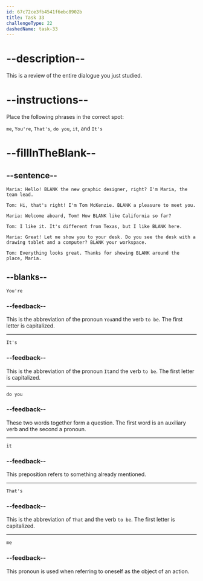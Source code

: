 ```yaml
---
id: 67c72ce3fb4541f6ebc8902b
title: Task 33
challengeType: 22
dashedName: task-33
---
```


<!-- REVIEW -->

# --description--

This is a review of the entire dialogue you just studied.

# --instructions--

Place the following phrases in the correct spot:

`me`, `You're`, `That's`, `do you`, `it`, and `It's`

# --fillInTheBlank--

## --sentence--

`Maria: Hello! BLANK the new graphic designer, right? I'm Maria, the team lead.`

`Tom: Hi, that's right! I'm Tom McKenzie. BLANK a pleasure to meet you.`

`Maria: Welcome aboard, Tom! How BLANK like California so far?`

`Tom: I like it. It's different from Texas, but I like BLANK here.`

`Maria: Great! Let me show you to your desk. Do you see the desk with a drawing tablet and a computer? BLANK your workspace.`

`Tom: Everything looks great. Thanks for showing BLANK around the place, Maria.`

## --blanks--

`You're`

### --feedback--

This is the abbreviation of the pronoun `You`and the verb `to be`. The first letter is capitalized.

---

`It's`

### --feedback--

This is the abbreviation of the pronoun `It`and the verb `to be`. The first letter is capitalized.

---

`do you`

### --feedback--

These two words together form a question. The first word is an auxiliary verb and the second a pronoun.

---

`it`

### --feedback--

This preposition refers to something already mentioned.

---

`That's`

### --feedback--

This is the abbreviation of `That` and the verb `to be`. The first letter is capitalized.

---

`me`

### --feedback--

This pronoun is used when referring to oneself as the object of an action.
